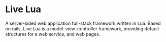 # Live Lua

A server-sided web application full-stack framework written in Lua. Based on rails, Live Lua is a model–view–controller framework, providing default structures for a web service, and web pages.
